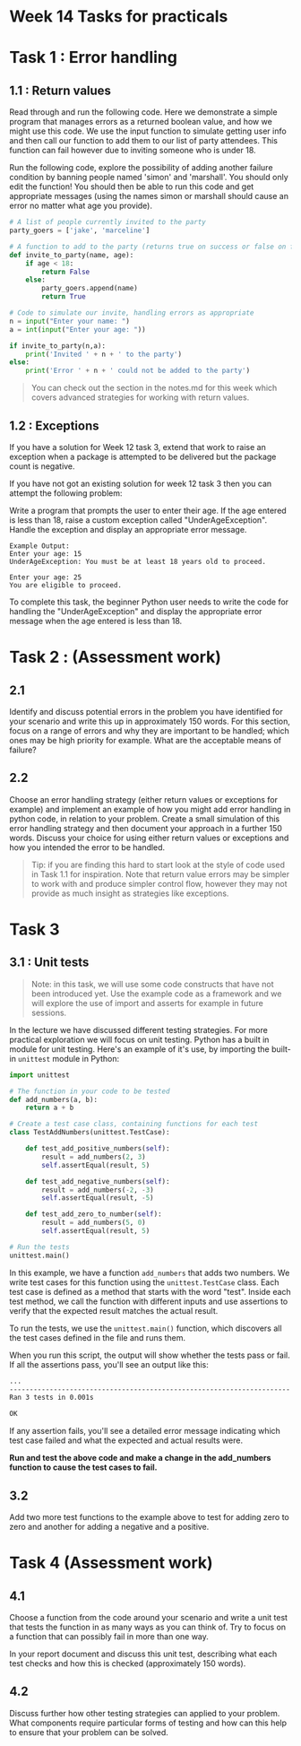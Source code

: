 # Week 14 Tasks for practicals

# Task 1 : Error handling
## 1.1 : Return values

Read through and run the following code. Here we demonstrate a simple program that manages errors as a returned boolean value, and how we might use this code. We use the input function to simulate getting user info and then call our function to add them to our list of party attendees. This function can fail however due to inviting someone who is under 18.

Run the following code, explore the possibility of adding another failure condition by banning people named 'simon' and 'marshall'. You should only edit the function! You should then be able to run this code and get appropriate messages (using the names simon or marshall should cause an error no matter what age you provide).

```python
# A list of people currently invited to the party
party_goers = ['jake', 'marceline']

# A function to add to the party (returns true on success or false on failure)
def invite_to_party(name, age):
    if age < 18:
        return False
    else:
        party_goers.append(name)
        return True

# Code to simulate our invite, handling errors as appropriate
n = input("Enter your name: ")
a = int(input("Enter your age: "))

if invite_to_party(n,a):
    print('Invited ' + n + ' to the party')
else:
    print('Error ' + n + ' could not be added to the party')        

```

> You can check out the section in the notes.md for this week which covers advanced strategies for working with return values. 
## 1.2 : Exceptions


If you have a solution for Week 12 task 3, extend that work to raise an exception when a package is attempted to be delivered but the package count is negative. 

If you have not got an existing solution for week 12 task 3 then you can attempt the following problem:

Write a program that prompts the user to enter their age. If the age entered is less than 18, raise a custom exception called "UnderAgeException". Handle the exception and display an appropriate error message.

	Example Output:
	Enter your age: 15
	UnderAgeException: You must be at least 18 years old to proceed.
	
	Enter your age: 25
	You are eligible to proceed.

To complete this task, the beginner Python user needs to write the code for handling the "UnderAgeException" and display the appropriate error message when the age entered is less than 18.

# Task 2 : (Assessment work) 

## 2.1

Identify and discuss potential errors in the problem you have identified for your scenario and write this up in approximately 150 words. For this section, focus on a range of errors and why they are important to be handled; which ones may be high priority for example. What are the acceptable means of failure? 

## 2.2

Choose an error handling strategy (either return values or exceptions for example) and implement an example of how you might add error handling in python code, in relation to your problem. Create a small simulation of this error handling strategy and then document your approach in a further 150 words. Discuss your choice for using either return values or exceptions and how you intended the error to be handled.

> Tip: if you are finding this hard to start look at the style of code used in Task 1.1 for inspiration. Note that return value errors may be simpler to work with and produce simpler control flow, however they may not provide as much insight as strategies like exceptions.

# Task 3

## 3.1 : Unit tests

> Note: in this task, we will use some code constructs that have not been introduced yet. Use the example code as a framework and we will explore the use of import and asserts for example in future sessions.

In the lecture we have discussed different testing strategies. For more practical exploration we will focus on unit testing. Python has a built in module for unit testing. Here's an example of it's use, by  importing the built-in `unittest` module in Python:

```python
import unittest

# The function in your code to be tested
def add_numbers(a, b):
    return a + b

# Create a test case class, containing functions for each test
class TestAddNumbers(unittest.TestCase):

    def test_add_positive_numbers(self):
        result = add_numbers(2, 3)
        self.assertEqual(result, 5)

    def test_add_negative_numbers(self):
        result = add_numbers(-2, -3)
        self.assertEqual(result, -5)

    def test_add_zero_to_number(self):
        result = add_numbers(5, 0)
        self.assertEqual(result, 5)

# Run the tests
unittest.main()
```

In this example, we have a function `add_numbers` that adds two numbers. We write test cases for this function using the `unittest.TestCase` class. Each test case is defined as a method that starts with the word "test". Inside each test method, we call the function with different inputs and use assertions to verify that the expected result matches the actual result.

To run the tests, we use the `unittest.main()` function, which discovers all the test cases defined in the file and runs them.

When you run this script, the output will show whether the tests pass or fail. If all the assertions pass, you'll see an output like this:

```markdown
...
----------------------------------------------------------------------
Ran 3 tests in 0.001s

OK
```

If any assertion fails, you'll see a detailed error message indicating which test case failed and what the expected and actual results were.

**Run and test the above code and make a change in the add_numbers function to cause the test cases to fail.**
## 3.2

Add two more test functions to the example above to test for adding zero to zero and another for adding a negative and a positive. 

# Task 4 (Assessment work)

## 4.1

Choose a function from the code around your scenario and write a unit test that tests the function in as many ways as you can think of. Try to focus on a function that can possibly fail in more than one way.

In your report document and discuss this unit test, describing what each test checks and how this is checked (approximately 150 words).
## 4.2 

Discuss further how other testing strategies can applied to your problem. What components require particular forms of testing and how can this help to ensure that your problem can be solved.
